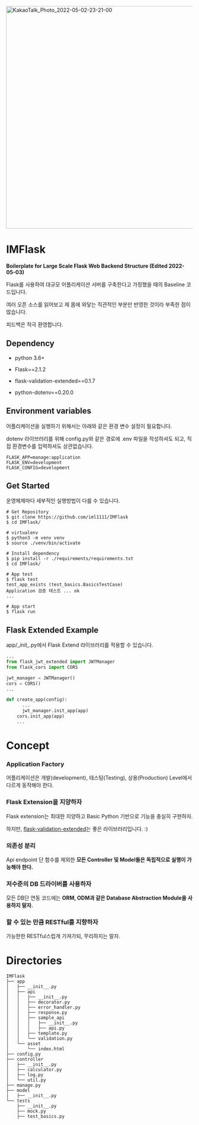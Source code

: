 <img width="600" alt="KakaoTalk_Photo_2022-05-02-23-21-00" src="https://user-images.githubusercontent.com/29897277/166250424-81f61df5-b05a-428f-a4cc-68ee74cb6ac0.png">

# IMFlask

**Boilerplate for Large Scale Flask Web Backend Structure (Edited 2022-05-03)**

Flask를 사용하여 대규모 어플리케이션 서버를 구축한다고 가정했을 때의 Baseline 코드입니다.

여러 오픈 소스를 읽어보고 제 몸에 와닿는 직관적인 부분만 반영한 것이라 부족한 점이 많습니다.

피드백은 적극 환영합니다.

## Dependency

- python 3.6+

- Flask==2.1.2
- flask-validation-extended==0.1.7
- python-dotenv==0.20.0

## Environment variables

어플리케이션을 실행하기 위해서는 아래와 같은 환경 변수 설정이 필요합니다.

dotenv 라이브러리를 위해 config.py와 같은 경로에 .env 파일을 작성하셔도 되고, 직접 환경변수를 입력하셔도 상관없습니다.

```shell
FLASK_APP=manage:application
FLASK_ENV=development
FLASK_CONFIG=development
```

## Get Started

운영체제마다 세부적인 실행방법이 다를 수 있습니다. 

```shell
# Get Repository
$ git clone https://github.com/iml1111/IMFlask
$ cd IMFlask/

# virtualenv
$ python3 -m venv venv
$ source ./venv/bin/activate

# Install dependency
$ pip install -r ./requirements/requirements.txt
$ cd IMFlask/

# App test
$ flask test
test_app_exists (test_basics.BasicsTestCase)
Application 검증 테스트 ... ok
...

# App start
$ flask run
```

## Flask Extended Example

app/\__init\__.py에서 Flask Extend 라이브러리를 적용할 수 있습니다.

```python
...
from flask_jwt_extended import JWTManager
from flask_cors import CORS

jwt_manager = JWTManager()
cors = CORS()
...

def create_app(config):
	  ...
	  jwt_manager.init_app(app)
    cors.init_app(app)
    ...
```

# Concept

### Application Factory

어플리케이션은 개발(development), 테스팅(Testing), 상용(Production) Level에서 다르게 동작해야 한다.

### Flask Extension을 지양하자

Flask extension는 최대한 지양하고 Basic Python 기반으로 기능을 충실히 구현하자.

하지만, [flask-validation-extended](https://github.com/iml1111/flask-validation-extended)는 좋은 라이브러리입니다. :)

### 의존성 분리

Api endpoint 단 함수를 제외한 **모든 Controller 및 Model들은 독립적으로 실행이 가능해야 한다.**


### 저수준의 DB 드라이버를 사용하자

모든 DB단 연동 코드에는 **ORM, ODM과 같은 Database Abstraction Module을 사용하지 말자.**

### 할 수 있는 만큼 RESTful를 지향하자

가능한한 RESTful스럽게 가져가되, 무리하지는 말자.

# Directories

```
IMFlask
├── app
│   ├── __init__.py
│   ├── api
│   │   ├── __init__.py
│   │   ├── decorator.py
│   │   ├── error_handler.py
│   │   ├── response.py
│   │   ├── sample_api
│   │   │   ├── __init__.py
│   │   │   ├── api.py
│   │   ├── template.py
│   │   └── validation.py
│   └── asset
│       └── index.html
├── config.py
├── controller
│   ├── __init__.py
│   ├── calculator.py
│   ├── log.py
│   └── util.py
├── manage.py
├── model
│   ├── __init__.py
└── tests
    ├── __init__.py
    ├── mock.py
    ├── test_basics.py

```





